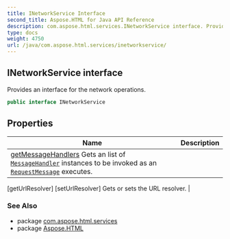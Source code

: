 ```yaml
---
title: INetworkService Interface
second_title: Aspose.HTML for Java API Reference
description: com.aspose.html.services.INetworkService interface. Provides an interface for the network operations
type: docs
weight: 4750
url: /java/com.aspose.html.services/inetworkservice/
---
```

## INetworkService interface

Provides an interface for the network operations.

```java
public interface INetworkService
```

## Properties

| Name | Description |
| --- | --- |
| [getMessageHandlers](../../com.aspose.html.services/inetworkservice/messagehandlers/) Gets an list of [`MessageHandler`](../../com.aspose.html.net/messagehandler/) instances to be invoked as an [`RequestMessage`](../../com.aspose.html.net/requestmessage/) executes. |
[getUrlResolver]
[setUrlResolver] Gets or sets the URL resolver. |

### See Also

* package [com.aspose.html.services](../../com.aspose.html.services/)
* package [Aspose.HTML](../../)
